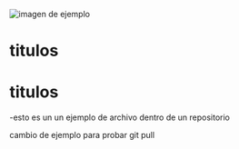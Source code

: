 ![imagen de ejemplo](https://upload.wikimedia.org/wikipedia/commons/6/64/Ejemplo.png)
# titulos
<h1>titulos</h1>
<p>-esto es un  un ejemplo de archivo dentro de un repositorio</p>
<p>cambio de ejemplo para probar git pull</p>
